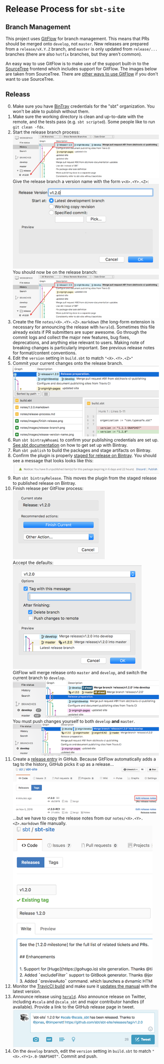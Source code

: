 # Release Process for `sbt-site`

## Branch Management

This project uses [GitFlow](https://www.atlassian.com/git/tutorials/comparing-workflows/gitflow-workflow)
for branch management. This means that PRs should be merged onto `develop`, not `master`. New releases are prepared 
from a `release/vX.Y.Z` branch, and `master` is only updated from `release/...` branches (there are also `hotfix` 
branches, but they aren't common).

An easy way to use GitFlow is to make use of the support built-in to the [SourceTree](https://www.sourcetreeapp.com) 
frontend which includes support for GitFlow. The images below are taken from SourceTree. There are 
[other ways to use GitFlow](http://danielkummer.github.io/git-flow-cheatsheet/) if you don't want to use SourceTree.

## Releass

0. Make sure you have [BinTray](https://bintray.com/sbt) credentials for the "sbt" organization. You won't be able to 
publish without them.
1. Make sure the working directory is clean and up-to-date with the remote, and the tests pass (e.g. `sbt scripted`). 
Some people like to run `git clean -fdx`.
2. Start the release branch process:  
  ![](images/release-branch.png)  
  Give the release branch a version name with the form `v<X>.<Y>.<Z>`:  
  ![](images/release-version-name.png)  
  You should now be on the release branch:  
  ![](images/release-branch.png)
3. Create the file `notes/<X>.<Y>.<Z>.markdown` (the long-form extension is necessary for announcing the release with `herald`). 
Sometimes this file already exists if PR submitters are super awesome. Go through the commit logs and collect the major 
new features, bug fixes, deprecations, and anything else relevant to users. Making note of breaking changes is particularly 
important. See previous release notes for format/content conventions. 
4. Edit the `version` setting in `build.sbt` to match `"<X>.<Y>.<Z>"`
5. Commit your current changes onto the release branch.  
  ![](images/release-preparation.png)
6. Run `sbt bintrayWhoami` to confirm your publishing credentials are set up. [See sbt documentation](http://www.scala-sbt.org/0.13/docs/Bintray-For-Plugins.html) on how to get set up with Bintray.
7. Run `sbt publish` to build the packages and stage artifacts on Bintray. 
8. Confirm the plugin is properly [staged for release on Bintray](https://bintray.com/sbt/sbt-plugin-releases/sbt-site/view).
You should see a message that looks looks like this:  
  ![](images/bintray-notice.png)
9. Run `sbt bintrayRelease`. This moves the plugin from the staged release to published release on Bintray.
10. Finish release per GitFlow process:  
  ![](images/finish-release.png)  
  Accept the defaults:  
  ![](images/finish-release-defaults.png)  
  GitFlow will merge release onto `master` and `develop`, and switch the current branch to `develop`.
  ![](images/before-push.png)  
  You must push changes yourself to both `develop` **and** `master`.  
  ![](images/after-push.png)
11. Create a [release entry](https://github.com/sbt/sbt-site/tags) in GitHub. Because GitFlow automatically adds a tag
 to the history, GitHub picks it up as a release...
  ![](images/add-release-notes.png)  
  ...but we have to copy the release notes from our `notes/<X>.<Y>.<Z>.markdown` file manually.  
  ![](images/github-release-notes.png)
13. Monitor the [TravicCI build](https://travis-ci.org/sbt/sbt-site) and make sure it [updates the manual](http://www.scala-sbt.org/sbt-site/getting-started.html) with the latest version.
12. Announce release using [`herald`](https://github.com/n8han/herald). Also announce release on Twitter, including `#scala` 
and `@scala_sbt` and major contributor handles (if available). Provide a link to the GitHub release page in tweet.  
  ![](images/tweet.png)
13. On the `develop` branch, edit the `version` setting in `build.sbt` to match `"<X>.<Y+1>.0-SNAPSHOT"`. Commit and push.



